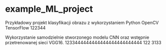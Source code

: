 # example_ML_project
Przykładowy projekt klasyfikacji obrazu z wykorzystaniem
Python
OpenCV
TensorFlow
122344

Wykorzystanie samodzielnie stworzonego modelu CNN oraz wstępnie przetrenowanej sieci VGG16.
1233444444444444444444444444
122
3133
